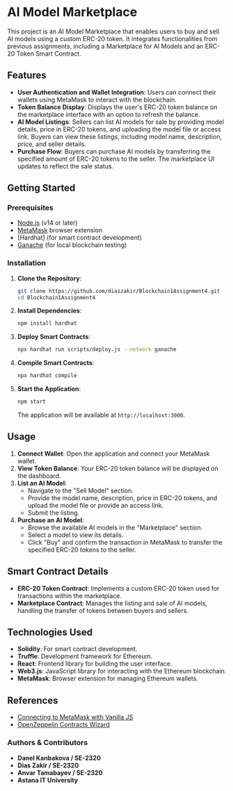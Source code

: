 # AI Model Marketplace

This project is an AI Model Marketplace that enables users to buy and sell AI models using a custom ERC-20 token. It integrates functionalities from previous assignments, including a Marketplace for AI Models and an ERC-20 Token Smart Contract.

## Features

- **User Authentication and Wallet Integration**: Users can connect their wallets using MetaMask to interact with the blockchain.
- **Token Balance Display**: Displays the user's ERC-20 token balance on the marketplace interface with an option to refresh the balance.
- **AI Model Listings**: Sellers can list AI models for sale by providing model details, price in ERC-20 tokens, and uploading the model file or access link. Buyers can view these listings, including model name, description, price, and seller details.
- **Purchase Flow**: Buyers can purchase AI models by transferring the specified amount of ERC-20 tokens to the seller. The marketplace UI updates to reflect the sale status.

## Getting Started

### Prerequisites

- [Node.js](https://nodejs.org/) (v14 or later)
- [MetaMask](https://metamask.io/) browser extension
- [Hardhat] (for smart contract development)
- [Ganache](https://www.trufflesuite.com/ganache) (for local blockchain testing)

### Installation

1. **Clone the Repository**:

   ```bash
   git clone https://github.com/diaszakir/Blockchain1Assignment4.git
   cd Blockchain1Assignment4
   ```

2. **Install Dependencies**:

   ```bash
   npm install hardhat
   ```

3. **Deploy Smart Contracts**:

   ```bash
   npx hardhat run scripts/deploy.js --network ganache
   ```

4. **Compile Smart Contracts**:

   ```bash
   npx hardhat compile
   ```

5. **Start the Application**:

   ```bash
   npm start
   ```

   The application will be available at `http://localhost:3000`.

## Usage

1. **Connect Wallet**: Open the application and connect your MetaMask wallet.
2. **View Token Balance**: Your ERC-20 token balance will be displayed on the dashboard.
3. **List an AI Model**:
   - Navigate to the "Sell Model" section.
   - Provide the model name, description, price in ERC-20 tokens, and upload the model file or provide an access link.
   - Submit the listing.
4. **Purchase an AI Model**:
   - Browse the available AI models in the "Marketplace" section.
   - Select a model to view its details.
   - Click "Buy" and confirm the transaction in MetaMask to transfer the specified ERC-20 tokens to the seller.

## Smart Contract Details

- **ERC-20 Token Contract**: Implements a custom ERC-20 token used for transactions within the marketplace.
- **Marketplace Contract**: Manages the listing and sale of AI models, handling the transfer of tokens between buyers and sellers.

## Technologies Used

- **Solidity**: For smart contract development.
- **Truffle**: Development framework for Ethereum.
- **React**: Frontend library for building the user interface.
- **Web3.js**: JavaScript library for interacting with the Ethereum blockchain.
- **MetaMask**: Browser extension for managing Ethereum wallets.

## References

- [Connecting to MetaMask with Vanilla JS](https://docs.web3js.org/guides/dapps/metamask-vanilla/)
- [OpenZeppelin Contracts Wizard](https://wizard.openzeppelin.com/)

### **Authors & Contributors**
- **Danel Kanbakova / SE-2320**
- **Dias Zakir / SE-2320**
- **Anvar Tamabayev / SE-2320**
- **Astana IT University**


